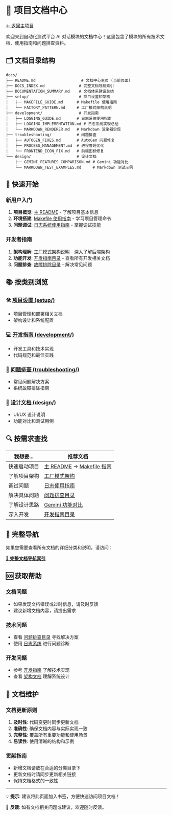# 📖 项目文档中心

[← 返回主项目](../README.md)

欢迎来到自动化测试平台 AI 对话模块的文档中心！这里包含了模块的所有技术文档、使用指南和问题排查资料。

## 🗂️ 文档目录结构

```
docs/
├── README.md                    # 文档中心主页 (当前页面)
├── DOCS_INDEX.md               # 完整文档导航索引
├── DOCUMENTATION_SUMMARY.md    # 文档体系建设总结
├── setup/                      # 项目设置和架构
│   ├── MAKEFILE_GUIDE.md      # Makefile 使用指南
│   └── FACTORY_PATTERN.md     # 工厂模式架构说明
├── development/                # 开发指南
│   ├── LOGGING_GUIDE.md       # 日志系统使用指南
│   ├── LOGGING_IMPLEMENTATION.md # 日志系统实现总结
│   └── MARKDOWN_RENDERER.md   # Markdown 渲染器实现
├── troubleshooting/           # 问题排查
│   ├── AUTOGEN_FIXES.md       # AutoGen 问题修复
│   ├── PROCESS_MANAGEMENT.md  # 进程管理优化
│   └── FRONTEND_ICON_FIX.md   # 前端图标修复
└── design/                    # 设计文档
    ├── GEMINI_FEATURES_COMPARISON.md # Gemini 功能对比
    └── MARKDOWN_TEST_EXAMPLES.md     # Markdown 测试示例
```

## 🚀 快速开始

### 新用户入门
1. **项目概览**: [主 README](../README.md) - 了解项目基本信息
2. **环境搭建**: [Makefile 使用指南](./setup/MAKEFILE_GUIDE.md) - 学习项目管理命令
3. **问题调试**: [日志系统使用指南](./development/LOGGING_GUIDE.md) - 掌握调试技能

### 开发者指南
1. **架构理解**: [工厂模式架构说明](./setup/FACTORY_PATTERN.md) - 深入了解后端架构
2. **功能开发**: [开发指南目录](./development/) - 查看所有开发相关文档
3. **问题排查**: [故障排除目录](./troubleshooting/) - 解决常见问题

## 📚 按类别浏览

### 🛠️ [项目设置 (setup/)](./setup/)
- 项目管理和部署相关文档
- 架构设计和系统配置

### 💻 [开发指南 (development/)](./development/)
- 开发工具和技术实现
- 代码规范和最佳实践

### 🔧 [问题排查 (troubleshooting/)](./troubleshooting/)
- 常见问题解决方案
- 系统故障排除指南

### 🎨 [设计文档 (design/)](./design/)
- UI/UX 设计说明
- 功能对比和测试用例

## 🔍 按需求查找

| 我想要... | 推荐文档 |
|-----------|----------|
| 快速启动项目 | [主 README](../README.md) → [Makefile 指南](./setup/MAKEFILE_GUIDE.md) |
| 了解项目架构 | [工厂模式架构](./setup/FACTORY_PATTERN.md) |
| 调试问题 | [日志使用指南](./development/LOGGING_GUIDE.md) |
| 解决具体问题 | [问题排查目录](./troubleshooting/) |
| 了解设计思路 | [Gemini 功能对比](./design/GEMINI_FEATURES_COMPARISON.md) |
| 深入开发 | [开发指南目录](./development/) |

## 📖 完整导航

如果您需要查看所有文档的详细分类和说明，请访问：

**[📖 完整文档导航索引](./DOCS_INDEX.md)**

## 🆘 获取帮助

### 文档问题
- 如果发现文档错误或过时信息，请及时反馈
- 建议新增文档内容，请提出需求

### 技术问题
- 查看 [问题排查目录](./troubleshooting/) 寻找解决方案
- 使用 [日志系统](./development/LOGGING_GUIDE.md) 进行问题诊断

### 开发问题
- 参考 [开发指南](./development/) 了解技术实现
- 查看 [架构文档](./setup/FACTORY_PATTERN.md) 理解系统设计

## 📝 文档维护

### 文档更新原则
1. **及时性**: 代码变更时同步更新文档
2. **准确性**: 确保文档内容与实际实现一致
3. **完整性**: 覆盖所有重要功能和使用场景
4. **易读性**: 使用清晰的结构和示例

### 贡献指南
- 新增文档请放在合适的分类目录下
- 更新文档时请同步更新相关链接
- 保持文档格式的一致性

---

💡 **提示**: 建议将此页面加入书签，方便快速访问项目文档！

📧 **反馈**: 如有文档相关问题或建议，欢迎随时反馈。
